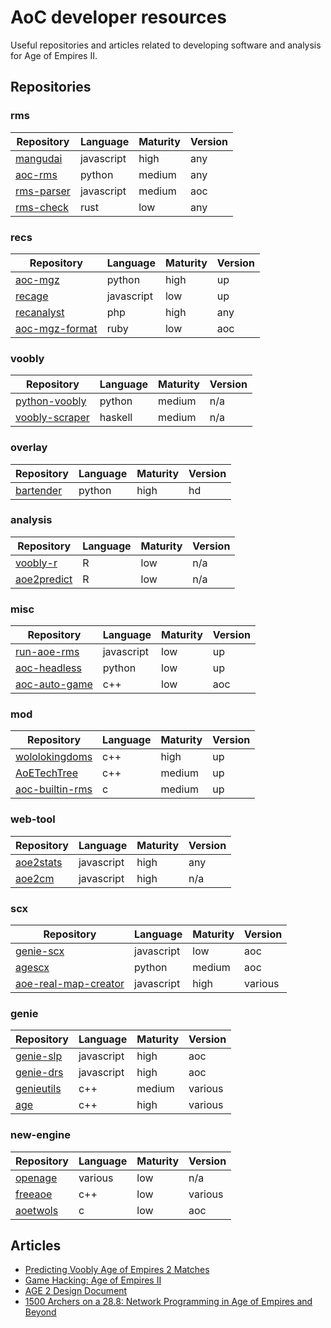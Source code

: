 # AoC developer resources
Useful repositories and articles related to developing software and analysis for Age of Empires II.
## Repositories
### rms
| Repository | Language | Maturity | Version |
| --- | --- | --- | --- |
| [mangudai](https://github.com/mangudai/mangudai) | javascript | high | any |
| [aoc-rms](https://github.com/happyleavesaoc/aoc-rms) | python | medium | any |
| [rms-parser](https://gist.github.com/goto-bus-stop/cb59e5f0ae03ec12c3800f120c16eef3) | javascript | medium | aoc |
| [rms-check](https://github.com/goto-bus-stop/rms-check) | rust | low | any |
### recs
| Repository | Language | Maturity | Version |
| --- | --- | --- | --- |
| [aoc-mgz](https://github.com/happyleavesaoc/aoc-mgz) | python | high | up |
| [recage](https://github.com/goto-bus-stop/recage) | javascript | low | up |
| [recanalyst](https://github.com/goto-bus-stop/recanalyst) | php | high | any |
| [aoc-mgz-format](https://github.com/stefan-kolb/aoc-mgx-format) | ruby | low | aoc |
### voobly
| Repository | Language | Maturity | Version |
| --- | --- | --- | --- |
| [python-voobly](https://github.com/happyleavesaoc/python-voobly) | python | medium | n/a |
| [voobly-scraper](https://github.com/bowswung/voobly-scraper) | haskell | medium | n/a |
### overlay
| Repository | Language | Maturity | Version |
| --- | --- | --- | --- |
| [bartender](https://github.com/IamFlea/bartender) | python | high | hd |
### analysis
| Repository | Language | Maturity | Version |
| --- | --- | --- | --- |
| [voobly-r](https://github.com/bowswung/voobly-r) | R | low | n/a |
| [aoe2predict](https://github.com/Macuyiko/aoe2predict) | R | low | n/a |
### misc
| Repository | Language | Maturity | Version |
| --- | --- | --- | --- |
| [run-aoe-rms](https://github.com/goto-bus-stop/run-aoe-rms) | javascript | low | up |
| [aoc-headless](https://github.com/happyleavesaoc/aoc-headless) | python | low | up |
| [aoc-auto-game](https://github.com/FLWL/aoc-auto-game) | c++ | low | aoc |
### mod
| Repository | Language | Maturity | Version |
| --- | --- | --- | --- |
| [wololokingdoms](https://github.com/Jineapple/WololoKingdoms) | c++ | high | up |
| [AoETechTree](https://github.com/Janworks/AoETechTree) | c++ | medium | up |
| [aoc-builtin-rms](https://github.com/siegeengineers/aoc-builtin-rms) | c | medium | up |
### web-tool
| Repository | Language | Maturity | Version |
| --- | --- | --- | --- |
| [aoe2stats](https://github.com/aocpip/aoe2stats) | javascript | high | any |
| [aoe2cm](https://github.com/aocpip/aoe2cm) | javascript | high | n/a |
### scx
| Repository | Language | Maturity | Version |
| --- | --- | --- | --- |
| [genie-scx](https://github.com/goto-bus-stop/genie-scx) | javascript | low | aoc |
| [agescx](https://github.com/dderevjanik/agescx) | python | medium | aoc |
| [aoe-real-map-creator](https://github.com/peterolson/AOE2-Real-Map-Creator) | javascript | high | various |
### genie
| Repository | Language | Maturity | Version |
| --- | --- | --- | --- |
| [genie-slp](https://github.com/goto-bus-stop/genie-slp) | javascript | high | aoc |
| [genie-drs](https://github.com/goto-bus-stop/genie-drs) | javascript | high | aoc |
| [genieutils](https://github.com/sandsmark/genieutils) | c++ | medium | various |
| [age](https://github.com/sandsmark/AGE) | c++ | high | various |
### new-engine
| Repository | Language | Maturity | Version |
| --- | --- | --- | --- |
| [openage](https://github.com/SFTtech/openage) | various | low | n/a |
| [freeaoe](https://github.com/sandsmark/freeaoe) | c++ | low | various |
| [aoetwols](https://github.com/aap/aoetwols) | c | low | aoc |
## Articles
- [Predicting Voobly Age of Empires 2 Matches](http://blog.macuyiko.com/post/2018/predicting-voobly-age-of-empires-2-matches.html)
- [Game Hacking: Age of Empires II](http://www.codereversing.com/blog/archives/38)
- [AGE 2 Design Document](https://www.scribd.com/document/318886164/AGE-2-Design-Document)
- [1500 Archers on a 28.8: Network Programming in Age of Empires and Beyond](https://www.gamasutra.com/view/feature/131503/1500_archers_on_a_288_network_.php)

